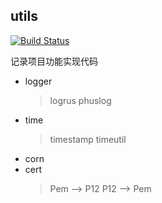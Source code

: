 ## utils

[![Build Status](https://app.travis-ci.com/Lewinz/golang_utils.svg?branch=develop)](https://app.travis-ci.com/Lewinz/golang_utils)

记录项目功能实现代码

- logger
  > logrus
  > phuslog
- time
  > timestamp
  > timeutil
- corn
- cert
  > Pem --> P12
  > P12 --> Pem
